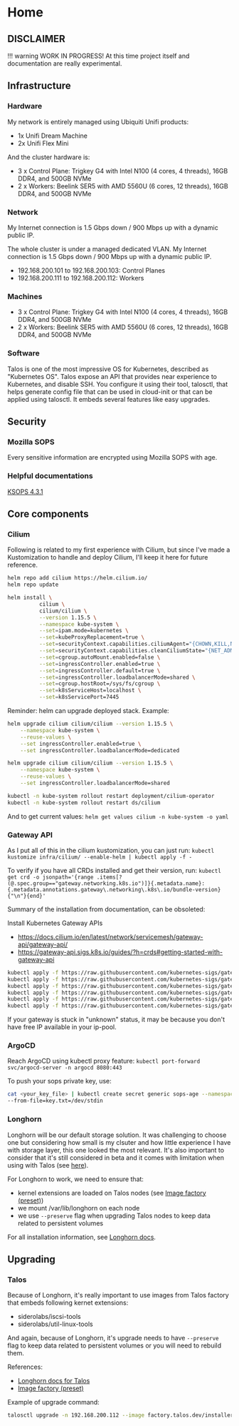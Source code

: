 # Home

## DISCLAIMER
!!! warning
    WORK IN PROGRESS! At this time project itself and documentation are really experimental.

## Infrastructure

### Hardware

My network is entirely managed using Ubiquiti Unifi products:

- 1x Unifi Dream Machine
- 2x Unifi Flex Mini

And the cluster hardware is:

- 3 x Control Plane: Trigkey G4 with Intel N100 (4 cores, 4 threads), 16GB DDR4, and 500GB NVMe
- 2 x Workers: Beelink SER5 with AMD 5560U (6 cores, 12 threads), 16GB DDR4, and 500GB NVMe

### Network

My Internet connection is 1.5 Gbps down / 900 Mbps up with a dynamic public IP.

The whole cluster is under a managed dedicated VLAN. My Internet connection is 1.5 Gbps down / 900 Mbps up with a dynamic public IP.


- 192.168.200.101 to 192.168.200.103: Control Planes
- 192.168.200.111 to 192.168.200.112: Workers

### Machines

- 3 x Control Plane: Trigkey G4 with Intel N100 (4 cores, 4 threads), 16GB DDR4, and 500GB NVMe
- 2 x Workers: Beelink SER5 with AMD 5560U (6 cores, 12 threads), 16GB DDR4, and 500GB NVMe

### Software

Talos is one of the most impressive OS for Kubernetes, described as "Kubernetes OS". Talos expose an API that provides near experience to Kubernetes, and disable SSH. You configure it using their tool, talosctl, that helps generate config file that can be used in cloud-init or that can be applied using talosctl. It embeds several features like easy upgrades.

## Security

### Mozilla SOPS

Every sensitive information are encrypted using Mozilla SOPS with age.

### Helpful documentations

[KSOPS 4.3.1](https://github.com/viaduct-ai/kustomize-sops/tree/v4.3.1)

## Core components

### Cilium

Following is related to my first experience with Cilium, but since I've made a Kustomization to handle and deploy Cilium, I'll keep it here for future reference.

```bash
helm repo add cilium https://helm.cilium.io/
helm repo update

helm install \
          cilium \
          cilium/cilium \
          --version 1.15.5 \
          --namespace kube-system \
          --set=ipam.mode=kubernetes \
          --set=kubeProxyReplacement=true \
          --set=securityContext.capabilities.ciliumAgent="{CHOWN,KILL,NET_ADMIN,NET_RAW,IPC_LOCK,SYS_ADMIN,SYS_RESOURCE,DAC_OVERRIDE,FOWNER,SETGID,SETUID}" \
          --set=securityContext.capabilities.cleanCiliumState="{NET_ADMIN,SYS_ADMIN,SYS_RESOURCE}" \
          --set=cgroup.autoMount.enabled=false \
          --set=ingressController.enabled=true \
          --set=ingressController.default=true \
          --set=ingressController.loadbalancerMode=shared \
          --set=cgroup.hostRoot=/sys/fs/cgroup \
          --set=k8sServiceHost=localhost \
          --set=k8sServicePort=7445
```

Reminder: helm can upgrade deployed stack. Example:

```bash
helm upgrade cilium cilium/cilium --version 1.15.5 \
    --namespace kube-system \
    --reuse-values \
    --set ingressController.enabled=true \
    --set ingressController.loadbalancerMode=dedicated

helm upgrade cilium cilium/cilium --version 1.15.5 \
    --namespace kube-system \
    --reuse-values \
    --set ingressController.loadbalancerMode=shared

kubectl -n kube-system rollout restart deployment/cilium-operator
kubectl -n kube-system rollout restart ds/cilium
``` 

And to get current values:
`helm get values cilium -n kube-system -o yaml`

### Gateway API

As I put all of this in the cilium kustomization, you can just run:
`kubectl kustomize infra/cilium/ --enable-helm | kubectl apply -f -`

To verify if you have all CRDs installed and get their version, run:
`kubectl get crd -o jsonpath='{range .items[?(@.spec.group=="gateway.networking.k8s.io")]}{.metadata.name}: {.metadata.annotations.gateway\.networking\.k8s\.io/bundle-version}{"\n"}{end}'`

Summary of the installation from documentation, can be obsoleted:

Install Kubernetes Gateway APIs
- https://docs.cilium.io/en/latest/network/servicemesh/gateway-api/gateway-api/
- https://gateway-api.sigs.k8s.io/guides/?h=crds#getting-started-with-gateway-api

```bash
kubectl apply -f https://raw.githubusercontent.com/kubernetes-sigs/gateway-api/v1.1.0/config/crd/standard/gateway.networking.k8s.io_gatewayclasses.yaml
kubectl apply -f https://raw.githubusercontent.com/kubernetes-sigs/gateway-api/v1.1.0/config/crd/standard/gateway.networking.k8s.io_gateways.yaml
kubectl apply -f https://raw.githubusercontent.com/kubernetes-sigs/gateway-api/v1.1.0/config/crd/standard/gateway.networking.k8s.io_httproutes.yaml
kubectl apply -f https://raw.githubusercontent.com/kubernetes-sigs/gateway-api/v1.1.0/config/crd/standard/gateway.networking.k8s.io_referencegrants.yaml
kubectl apply -f https://raw.githubusercontent.com/kubernetes-sigs/gateway-api/v1.1.0/config/crd/standard/gateway.networking.k8s.io_grpcroutes.yaml
kubectl apply -f https://raw.githubusercontent.com/kubernetes-sigs/gateway-api/v1.1.0/config/crd/experimental/gateway.networking.k8s.io_tlsroutes.yaml
```
If your gateway is stuck in "unknown" status, it may be because you don't have free IP available in your ip-pool.

### ArgoCD

Reach ArgoCD using kubectl proxy feature:
`kubectl port-forward svc/argocd-server -n argocd 8080:443`

To push your sops private key, use:
```bash
cat <your_key_file> | kubectl create secret generic sops-age --namespace=argocd \
--from-file=key.txt=/dev/stdin
```

### Longhorn

Longhorn will be our default storage solution. It was challenging to choose one but considering how small is my clsuter and how little experience I have with storage layer, this one looked the most relevant. It's also important to consider that it's still considered in beta and it comes with limitation when using with Talos (see [here](https://longhorn.io/docs/1.7.0/advanced-resources/os-distro-specific/talos-linux-support/)).

For Longhorn to work, we need to ensure that:
- kernel extensions are loaded on Talos nodes (see [Image factory (preset)](https://factory.talos.dev/?arch=amd64&board=undefined&cmdline-set=true&extensions=-&extensions=siderolabs%2Fiscsi-tools&extensions=siderolabs%2Futil-linux-tools&platform=metal&target=metal))
- we mount /var/lib/longhorn on each node
- we use `--preserve` flag when upgrading Talos nodes to keep data related to persistent volumes

For all installation information, see [Longhorn docs](https://longhorn.io/docs/1.7.0/deploy/install/install-with-helm/).

## Upgrading

### Talos

Because of Longhorn, it's really important to use images from Talos factory that embeds following kernet extensions:
- siderolabs/iscsi-tools
- siderolabs/util-linux-tools

And again, because of Longhorn, it's upgrade needs to have `--preserve` flag to keep data related to persistent volumes or you will need to rebuild them.

References:
- [Longhorn docs for Talos](https://longhorn.io/docs/1.7.0/advanced-resources/os-distro-specific/talos-linux-support/)
- [Image factory (preset)](https://factory.talos.dev/?arch=amd64&board=undefined&cmdline-set=true&extensions=-&extensions=siderolabs%2Fiscsi-tools&extensions=siderolabs%2Futil-linux-tools&platform=metal&target=metal)

Example of upgrade command:
```bash
talosctl upgrade -n 192.168.200.112 --image factory.talos.dev/installer/613e1592b2da41ae5e265e8789429f22e121aab91cb4deb6bc3c0b6262961245:v1.7.6 --preserve
```